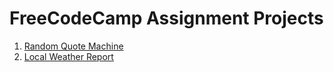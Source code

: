 # FreeCodeCamp Assignment Projects

1. [Random Quote Machine](https://imvpn22.github.io/freecodecamp-projects/quote-machine/)
2. [Local Weather Report](https://imvpn22.github.io/freecodecamp-projects/weather-report/)
